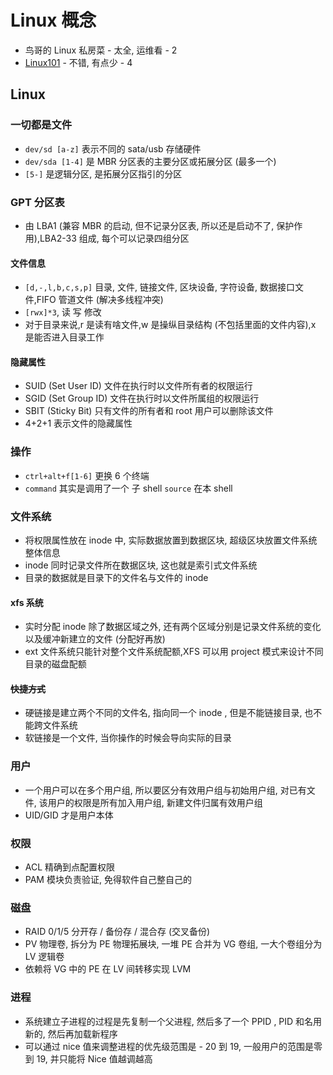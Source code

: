 # Linux 概念

- 鸟哥的 Linux 私房菜 - 太全, 运维看 - 2
- [Linux101](https://101.lug.ustc.edu.cn/) - 不错, 有点少 - 4

## Linux

### 一切都是文件

- `dev/sd [a-z]` 表示不同的 sata/usb 存储硬件
- `dev/sda [1-4]` 是 MBR 分区表的主要分区或拓展分区 (最多一个)
- `[5-]` 是逻辑分区, 是拓展分区指引的分区

### GPT 分区表

- 由 LBA1 (兼容 MBR 的启动, 但不记录分区表, 所以还是启动不了, 保护作用),LBA2-33 组成, 每个可以记录四组分区

#### 文件信息

- `[d,-,l,b,c,s,p]` 目录, 文件, 链接文件, 区块设备, 字符设备, 数据接口文件,FIFO 管道文件 (解决多线程冲突)
- `[rwx]*3`, 读 写 修改
- 对于目录来说,r 是读有啥文件,w 是操纵目录结构 (不包括里面的文件内容),x 是能否进入目录工作

#### 隐藏属性

- SUID (Set User ID) 文件在执行时以文件所有者的权限运行
- SGID (Set Group ID) 文件在执行时以文件所属组的权限运行
- SBIT (Sticky Bit) 只有文件的所有者和 root 用户可以删除该文件
- 4+2+1 表示文件的隐藏属性

### 操作

- `ctrl+alt+f[1-6]` 更换 6 个终端
- `command` 其实是调用了一个 子 shell `source` 在本 shell

### 文件系统

- 将权限属性放在 inode 中, 实际数据放置到数据区块, 超级区块放置文件系统整体信息
- inode 同时记录文件所在数据区块, 这也就是索引式文件系统
- 目录的数据就是目录下的文件名与文件的 inode

#### xfs 系统

- 实时分配 inode 除了数据区域之外, 还有两个区域分别是记录文件系统的变化以及缓冲新建立的文件 (分配好再放)
- ext 文件系统只能针对整个文件系统配额,XFS 可以用 project 模式来设计不同目录的磁盘配额

#### ~~快捷方式~~

- 硬链接是建立两个不同的文件名, 指向同一个 inode , 但是不能链接目录, 也不能跨文件系统
- 软链接是一个文件, 当你操作的时候会导向实际的目录

### 用户

- 一个用户可以在多个用户组, 所以要区分有效用户组与初始用户组, 对已有文件, 该用户的权限是所有加入用户组, 新建文件归属有效用户组
- UID/GID 才是用户本体

### 权限

- ACL 精确到点配置权限
- PAM 模块负责验证, 免得软件自己整自己的

### 磁盘

- RAID 0/1/5 分开存 / 备份存 / 混合存 (交叉备份)
- PV 物理卷, 拆分为 PE 物理拓展块, 一堆 PE 合并为 VG 卷组, 一大个卷组分为 LV 逻辑卷
- 依赖将 VG 中的 PE 在 LV 间转移实现 LVM

### 进程

- 系统建立子进程的过程是先复制一个父进程, 然后多了一个 PPID , PID 和名用新的, 然后再加载新程序
- 可以通过 nice 值来调整进程的优先级范围是 - 20 到 19, 一般用户的范围是零到 19, 并只能将 Nice 值越调越高
